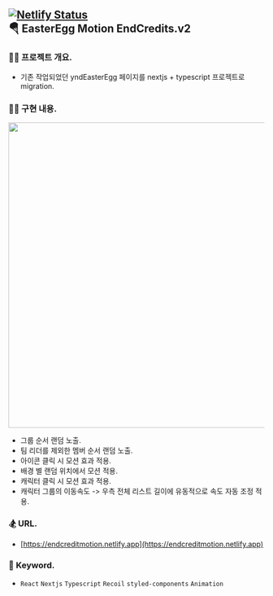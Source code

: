 ## [![Netlify Status](https://api.netlify.com/api/v1/badges/5b685cda-d396-4868-ac53-b3e451efc5cf/deploy-status)](https://app.netlify.com/sites/endcreditmotion/deploys)<br/>🪂 EasterEgg Motion EndCredits.v2

### 🧑‍💻 프로젝트 개요.

- 기존 작업되었던 yndEasterEgg 페이지를 nextjs + typescript 프로젝트로 migration.

### 👩‍🚀 구현 내용.

<img src="https://endcreditmotion.netlify.app/images/img_readme.png" width="600" alt="" />

- 그룹 순서 랜덤 노출.
- 팀 리더를 제외한 멤버 순서 랜덤 노출.
- 아이콘 클릭 시 모션 효과 적용.
- 배경 별 랜덤 위치에서 모션 적용.
- 캐릭터 클릭 시 모션 효과 적용.
- 캐릭터 그룹의 이동속도 -> 우측 전체 리스트 길이에 유동적으로 속도 자동 조정 적용.

### 🏂 URL.

- [https://endcreditmotion.netlify.app](https://endcreditmotion.netlify.app)

### 🪬 Keyword.

- `React` `Nextjs` `Typescript` `Recoil` `styled-components` `Animation`
